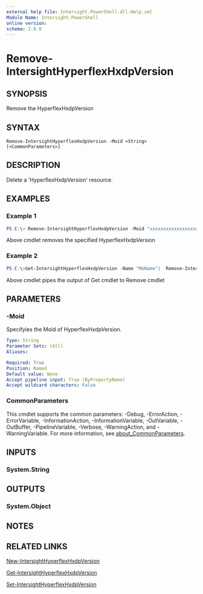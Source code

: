 ```yaml
---
external help file: Intersight.PowerShell.dll-Help.xml
Module Name: Intersight.PowerShell
online version:
schema: 2.0.0
---
```


# Remove-IntersightHyperflexHxdpVersion

## SYNOPSIS
Remove the HyperflexHxdpVersion

## SYNTAX

```
Remove-IntersightHyperflexHxdpVersion -Moid <String> [<CommonParameters>]
```

## DESCRIPTION
Delete a &apos;HyperflexHxdpVersion&apos; resource.

## EXAMPLES

### Example 1
```powershell
PS C:\> Remove-IntersightHyperflexHxdpVersion -Moid "xxxxxxxxxxxxxxxxxxxxxxxxxxx"
```
Above cmdlet removes the specified HyperflexHxdpVersion 

### Example 2
```powershell
PS C:\>Get-IntersightHyperflexHxdpVersion -Name "MoName"|  Remove-IntersightHyperflexHxdpVersion
```
Above cmdlet pipes the output of Get cmdlet to Remove cmdlet

## PARAMETERS

### -Moid
Specifyies the Moid of HyperflexHxdpVersion.

```yaml
Type: String
Parameter Sets: (All)
Aliases:

Required: True
Position: Named
Default value: None
Accept pipeline input: True (ByPropertyName)
Accept wildcard characters: False
```

### CommonParameters
This cmdlet supports the common parameters: -Debug, -ErrorAction, -ErrorVariable, -InformationAction, -InformationVariable, -OutVariable, -OutBuffer, -PipelineVariable, -Verbose, -WarningAction, and -WarningVariable. For more information, see [about_CommonParameters](http://go.microsoft.com/fwlink/?LinkID=113216).

## INPUTS

### System.String

## OUTPUTS

### System.Object
## NOTES

## RELATED LINKS

[New-IntersightHyperflexHxdpVersion](./New-IntersightHyperflexHxdpVersion.md)

[Get-IntersightHyperflexHxdpVersion](./Get-IntersightHyperflexHxdpVersion.md)

[Set-IntersightHyperflexHxdpVersion](./Set-IntersightHyperflexHxdpVersion.md)

